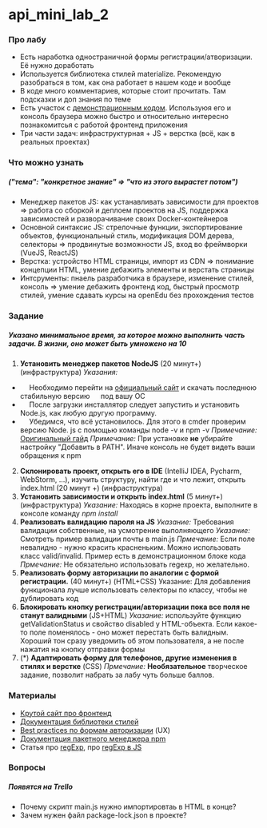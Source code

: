 # api_mini_lab_2
### Про лабу
- Есть наработка одностраничной формы регистрации/атворизации. Её нужно доработать
- Используется библиотека стилей materialize. Рекомендую разобраться в том, как она работает в нашем коде и вообще
- В коде много комментариев, которые стоит прочитать. Там подсказки и доп знания по теме
- Есть участок с [демонстрационным кодом](https://github.com/MaEgV/api_mini_lab_2/blob/develop/js/main.js#L4). Используюя его и консоль браузера можно быстро и относительно интересно познакомитсья с работой фронтенд приложения
- Три части задач: инфраструктурная + JS + верстка (всё, как в реальных проектах)


### Что можно узнать 
##### ("тема": "конкретное знание" => "что из этого вырастет потом")
- Менеджер пакетов JS: как устанавливать зависимости для проектов => работа со сборкой и деплоем проектов на JS, поддержка зависимостей и разворачивание своих Docker-контейнеров
- Основной синтаксис JS: стрелочные функции, экспортирование объектов, функциональный стиль, модификация DOM дерева, селекторы => продвинутые возможности JS, вход во фреймворки (VueJS, ReactJS)
- Верстка: устройство HTML страницы, импорт из CDN => понимание концепции HTML, умение дебажить элементы и верстать страницы
- Интсрументы: пнаель разработчика в браузере, изменение стилей, консоль => умение дебажить фронтенд код, быстрый просмотр стилей, умение сдавать курсы на openEdu без прохождения тестов


### Задание
##### Указано минимальное время, за которое можно выполнить часть задачи. В жизни, оно может быть умножено на 10
1. **Установить менеджер пакетов NodeJS** (20 минут+) (инфраструктура)
*Указания:* 
* &emsp; Необходимо перейти на [официальный сайт](https://nodejs.org/en/download/) и скачать последнюю стабильную версию &emsp; под вашу ОС
* &emsp; После загрузки инсталлятор следует запустить и установить Node.js, как любую другую программу.
* &emsp; Убедимся, что всё установилось. Для этого в cmder проверим версию Node. js с помощью команды node -v и npm -v
*Примечание:* [Оригинальный гайд](https://htmlacademy.ru/blog/js/installing-nodejs)
*Примечание:* При установке **не** убирайте настройку "Добавить в PATH". Иначе консоль не будет видеть ваши обращения к npm
2. **Склонировать проект, открыть его в IDE** (IntelliJ IDEA, Pycharm, WebStorm, ...), изучить структуру, найти где и что лежит, открыть index.html  (20 минут +) (инфраструктура)
3. **Установить зависимости и открыть index.html** (5 минут+) (инфраструктура)
*Указание:* Находясь в корне проекта, выполните в консоле команду *npm install*
4. **Реализовать валидацию пароля на JS** 
*Указание:* Требования валидации собственные, на усмотрение выполняющего
*Указание:* Смотреть пример валидации почты в main.js
*Прмечание:* Если поле невалидно - нужно красить красненьким. Можно использовать класс valid/invalid. Пример есть в демонстрационном блоке кода
*Прмечание:* Не обязательно использовать regexp, но желательно.
5. **Реализовать форму авторизации по аналогии с формой регистрации.** (40 минут+) (HTML+CSS)
Указание: Для добавления функционала лучше использовать селекторы по классу, чтобы не дублировать код
6. **Блокировать кнопку регистрации/авторизации пока все поля не станут валидными** (JS+HTML)
*Указание:* используйте функцию getValidationStatus и свойство disabled у HTML-объекта. Если какое-то поле поменялось - оно может перестать быть валидным. Хороший тон сразу уведомить об этом пользователя, а не после нажатия на кнопку отправки формы
7. (*) **Адаптировать форму для телефонов, другие изменения в стилях и верстке** (CSS)
*Прмечание:* **Необязательное** творческое задание, позволит набрать за лабу чуть больше баллов.


### Материалы
- [Крутой сайт про фронтенд](https://doka.guide/html/)
- [Документация библиотеки стилей](https://materializecss.com/)
- [Best practices по формам авторизации](https://uxplanet.org/12-best-practies-for-sign-up-and-login-page-design-69d6cd045cf) (UX)
- [Документация пакетного менеджера npm](https://docs.npmjs.com/)
- Статья про [regExp](https://habr.com/ru/post/545150/), про [regExp в JS](https://developer.mozilla.org/en-US/docs/Web/JavaScript/Reference/Global_Objects/RegExp)


### Вопросы
##### Появятся на Trello 
* Почему скрипт main.js нужно импортировтаь в HTML в конце?
* Зачем нужен файл package-lock.json в проекте?
